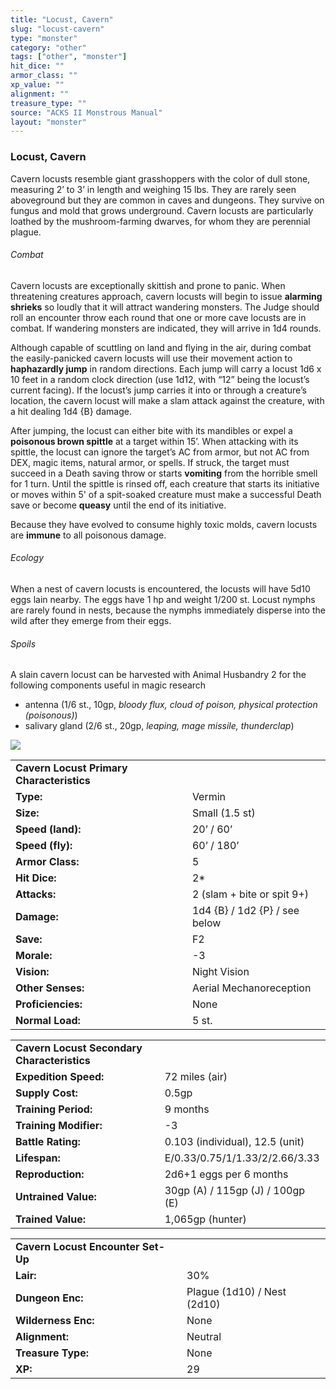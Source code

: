 ```yaml
---
title: "Locust, Cavern"
slug: "locust-cavern"
type: "monster"
category: "other"
tags: ["other", "monster"]
hit_dice: ""
armor_class: ""
xp_value: ""
alignment: ""
treasure_type: ""
source: "ACKS II Monstrous Manual"
layout: "monster"
---
```


### Locust, Cavern

Cavern locusts resemble giant grasshoppers with the color of dull stone, measuring 2’ to 3’ in
length and weighing 15 lbs. They are rarely seen aboveground but they are common in caves and
dungeons. They survive on fungus and mold that grows underground. Cavern locusts are particularly
loathed by the mushroom-farming dwarves, for whom they are perennial plague.

###### Combat

Cavern locusts are exceptionally skittish and prone to panic. When threatening creatures approach,
cavern locusts will begin to issue **alarming shrieks** so loudly that it will attract wandering
monsters. The Judge should roll an encounter throw each round that one or more cave locusts are in
combat. If wandering monsters are indicated, they will arrive in 1d4 rounds.

Although capable of scuttling on land and flying in the air, during combat the easily-panicked
cavern locusts will use their movement action to **haphazardly jump** in random directions. Each
jump will carry a locust 1d6 x 10 feet in a random clock direction (use 1d12, with “12” being the
locust’s current facing). If the locust’s jump carries it into or through a creature’s location, the
cavern locust will make a slam attack against the creature, with a hit dealing 1d4 {B} damage.

After jumping, the locust can either bite with its mandibles or expel a **poisonous brown spittle**
at a target within 15’. When attacking with its spittle, the locust can ignore the target’s AC from
armor, but not AC from DEX, magic items, natural armor, or spells. If struck, the target must
succeed in a Death saving throw or starts **vomiting** from the horrible smell for 1 turn. Until the
spittle is rinsed off, each creature that starts its initiative or moves within 5' of a spit-soaked
creature must make a successful Death save or become **queasy** until the end of its initiative.

Because they have evolved to consume highly toxic molds, cavern locusts are **immune** to all
poisonous damage.

###### Ecology

When a nest of cavern locusts is encountered, the locusts will have 5d10 eggs lain nearby. The eggs
have 1 hp and weight 1/200 st. Locust nymphs are rarely found in nests, because the nymphs
immediately disperse into the wild after they emerge from their eggs.

###### Spoils

A slain cavern locust can be harvested with Animal Husbandry 2 for the following components useful
in magic research

* antenna (1/6 st., 10gp, *bloody flux, cloud of poison, physical protection (poisonous)*)
* salivary gland (2/6 st., 20gp, *leaping, mage missile, thunderclap*)

![](data:image/png;base64...)

|  |  |
| --- | --- |
| **Cavern Locust Primary Characteristics** | |
| **Type:** | Vermin |
| **Size:** | Small (1.5 st) |
| **Speed (land):** | 20’ / 60’ |
| **Speed (fly):** | 60’ / 180’ |
| **Armor Class:** | 5 |
| **Hit Dice:** | 2\* |
| **Attacks:** | 2 (slam + bite or spit 9+) |
| **Damage:** | 1d4 {B} / 1d2 {P} / see below |
| **Save:** | F2 |
| **Morale:** | -3 |
| **Vision:** | Night Vision |
| **Other Senses:** | Aerial Mechanoreception |
| **Proficiencies:** | None |
| **Normal Load:** | 5 st. |

|  |  |
| --- | --- |
| **Cavern Locust Secondary Characteristics** | |
| **Expedition Speed:** | 72 miles (air) |
| **Supply Cost:** | 0.5gp |
| **Training Period:** | 9 months |
| **Training Modifier:** | -3 |
| **Battle Rating:** | 0.103 (individual), 12.5 (unit) |
| **Lifespan:** | E/0.33/0.75/1/1.33/2/2.66/3.33 |
| **Reproduction:** | 2d6+1 eggs per 6 months |
| **Untrained Value:** | 30gp (A) / 115gp (J) / 100gp (E) |
| **Trained Value:** | 1,065gp (hunter) |

|  |  |
| --- | --- |
| **Cavern Locust Encounter Set-Up** | |
| **Lair:** | 30% |
| **Dungeon Enc:** | Plague (1d10) / Nest (2d10) |
| **Wilderness Enc:** | None |
| **Alignment:** | Neutral |
| **Treasure Type:** | None |
| **XP:** | 29 |
